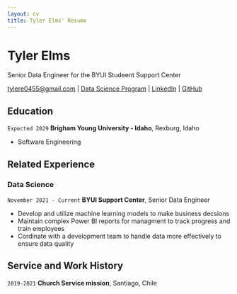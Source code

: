 ```yaml
---
layout: cv
title: Tyler Elms' Resume
---
```

# Tyler Elms
Senior Data Engineer for the BYUI Studeent Support Center

<div id="webaddress">
<a href="tylere0455@gmail.com">tylere0455@gmail.com</a>
| <a href="https://byuidatascience.github.io/development.html">Data Science Program</a>
| <a href="https://www.linkedin.com/groups/13537407/">LinkedIn</a>
| <a href="https://github.com/byuids-resumes">GitHub</a>
</div>

<!-- https://www.monique.tech/the-art-of-markdown -->

## Education


`Expected 2029`
__Brigham Young University - Idaho__,  Rexburg, Idaho

- Software Engineering 

## Related Experience

### Data Science 

`November 2021 - Current`
__BYUI Support Center__, Senior Data Engineer

- Develop and utilize machine learning models to make business decsions 
- Maintain complex Power BI reports for managment to track progress and train employees 
- Cordinate with a development team to handle data more effectively to ensure data quality 



## Service and Work History

`2019-2021`
__Church Service mission__, Santiago, Chile





<!-- ### Footer

Last updated: May 2013 -->


